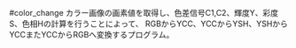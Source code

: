 #color_change
カラー画像の画素値を取得し、色差信号C1,C2、輝度Y、彩度S、色相Hの計算を行うことによって、
RGBからYCC、YCCからYSH、YSHからYCCまたYCCからRGBへ変換するプログラム。
